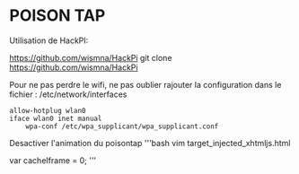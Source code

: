 # POISON TAP

Utilisation de HackPI:

https://github.com/wismna/HackPi
git clone https://github.com/wismna/HackPi

Pour ne pas perdre le wifi, ne pas oublier rajouter la configuration dans le fichier : /etc/network/interfaces

```
allow-hotplug wlan0
iface wlan0 inet manual
    wpa-conf /etc/wpa_supplicant/wpa_supplicant.conf
```

Desactiver l'animation du poisontap
'''bash
vim target_injected_xhtmljs.html

var cacheIframe = 0;
'''